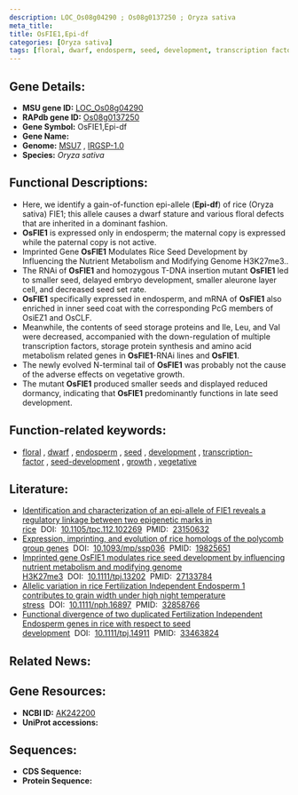 ```yaml
---
description: LOC_Os08g04290 ; Os08g0137250 ; Oryza sativa
meta_title:
title: OsFIE1,Epi-df
categories: [Oryza sativa]
tags: [floral, dwarf, endosperm, seed, development, transcription factor, seed development, growth, vegetative]
---
```


## Gene Details:
- **MSU gene ID:** [LOC_Os08g04290](http://rice.uga.edu/cgi-bin/ORF_infopage.cgi?orf=LOC_Os08g04290)  
- **RAPdb gene ID:** [Os08g0137250](https://rapdb.dna.affrc.go.jp/locus/?name=Os08g0137250)  
- **Gene Symbol:** OsFIE1,Epi-df
- **Gene Name:**
- **Genome:**  [MSU7](http://rice.uga.edu/)&nbsp;,&nbsp;[IRGSP-1.0](https://rapdb.dna.affrc.go.jp/download/irgsp1.html)
- **Species:** *Oryza sativa*

## Functional Descriptions:
   - Here, we identify a gain-of-function epi-allele (**Epi-df**) of rice (Oryza sativa) FIE1; this allele causes a dwarf stature and various floral defects that are inherited in a dominant fashion.
   - **OsFIE1** is expressed only in endosperm; the maternal copy is expressed while the paternal copy is not active.
   - Imprinted Gene **OsFIE1** Modulates Rice Seed Development by Influencing the Nutrient Metabolism and Modifying Genome H3K27me3..
   - The RNAi of **OsFIE1** and homozygous T-DNA insertion mutant **OsFIE1** led to smaller seed, delayed embryo development, smaller aleurone layer cell, and decreased seed set rate.
   - **OsFIE1** specifically expressed in endosperm, and mRNA of **OsFIE1** also enriched in inner seed coat with the corresponding PcG members of OsiEZ1 and OsCLF.
   - Meanwhile, the contents of seed storage proteins and Ile, Leu, and Val were decreased, accompanied with the down-regulation of multiple transcription factors, storage protein synthesis and amino acid metabolism related genes in **OsFIE1**-RNAi lines and **OsFIE1**.
   - The newly evolved N-terminal tail of **OsFIE1** was probably not the cause of the adverse effects on vegetative growth.
   - The mutant **OsFIE1** produced smaller seeds and displayed reduced dormancy, indicating that **OsFIE1** predominantly functions in late seed development.

## Function-related keywords:
   - [floral](/tags/floral/)&nbsp;,&nbsp;[dwarf](/tags/dwarf/)&nbsp;,&nbsp;[endosperm](/tags/endosperm/)&nbsp;,&nbsp;[seed](/tags/seed/)&nbsp;,&nbsp;[development](/tags/development/)&nbsp;,&nbsp;[transcription-factor](/tags/transcription-factor/)&nbsp;,&nbsp;[seed-development](/tags/seed-development/)&nbsp;,&nbsp;[growth](/tags/growth/)&nbsp;,&nbsp;[vegetative](/tags/vegetative/)

## Literature:
   - [Identification and characterization of an epi-allele of FIE1 reveals a regulatory linkage between two epigenetic marks in rice](https://www.doi.org/10.1105/tpc.112.102269)&nbsp;&nbsp;DOI:&nbsp;&nbsp;[10.1105/tpc.112.102269](https://www.doi.org/10.1105/tpc.112.102269)&nbsp;&nbsp;PMID:&nbsp;&nbsp;[23150632](https://pubmed.ncbi.nlm.nih.gov/23150632/)
   - [Expression, imprinting, and evolution of rice homologs of the polycomb group genes](https://www.doi.org/10.1093/mp/ssp036)&nbsp;&nbsp;DOI:&nbsp;&nbsp;[10.1093/mp/ssp036](https://www.doi.org/10.1093/mp/ssp036)&nbsp;&nbsp;PMID:&nbsp;&nbsp;[19825651](https://pubmed.ncbi.nlm.nih.gov/19825651/)
   - [Imprinted gene OsFIE1 modulates rice seed development by influencing nutrient metabolism and modifying genome H3K27me3](https://www.doi.org/10.1111/tpj.13202)&nbsp;&nbsp;DOI:&nbsp;&nbsp;[10.1111/tpj.13202](https://www.doi.org/10.1111/tpj.13202)&nbsp;&nbsp;PMID:&nbsp;&nbsp;[27133784](https://pubmed.ncbi.nlm.nih.gov/27133784/)
   - [Allelic variation in rice Fertilization Independent Endosperm 1 contributes to grain width under high night temperature stress](https://www.doi.org/10.1111/nph.16897)&nbsp;&nbsp;DOI:&nbsp;&nbsp;[10.1111/nph.16897](https://www.doi.org/10.1111/nph.16897)&nbsp;&nbsp;PMID:&nbsp;&nbsp;[32858766](https://pubmed.ncbi.nlm.nih.gov/32858766/)
   - [Functional divergence of two duplicated Fertilization Independent Endosperm genes in rice with respect to seed development](https://www.doi.org/10.1111/tpj.14911)&nbsp;&nbsp;DOI:&nbsp;&nbsp;[10.1111/tpj.14911](https://www.doi.org/10.1111/tpj.14911)&nbsp;&nbsp;PMID:&nbsp;&nbsp;[33463824](https://pubmed.ncbi.nlm.nih.gov/33463824/)

## Related News:

## Gene Resources:
- **NCBI ID:**  [AK242200](http://www.ncbi.nlm.nih.gov/nuccore/AK242200)
- **UniProt accessions:** [](https://www.uniprot.org/uniprotkb//entry)

## Sequences:
- **CDS Sequence:**
- **Protein Sequence:**

